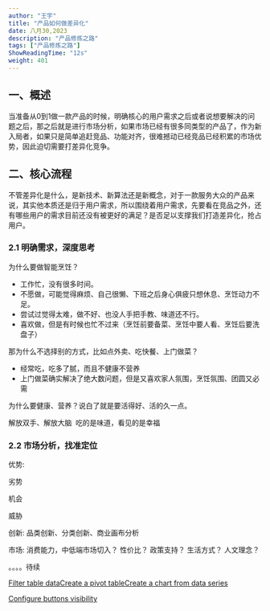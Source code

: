 ```yaml
---
author: "王宇"
title: "产品如何做差异化"
date: 八月30,2023
description: "产品修炼之路"
tags: ["产品修炼之路"]
ShowReadingTime: "12s"
weight: 401
---
```

一、概述
----

当准备从0到1做一款产品的时候，明确核心的用户需求之后或者说想要解决的问题之后，那之后就是进行市场分析，如果市场已经有很多同类型的产品了，作为新入局者，如果只是简单追赶竞品、功能对齐，很难撼动已经竞品已经积累的市场优势，因此迫切需要打差异化竞争。

二、核心流程
------

不管差异化是什么，是新技术、新算法还是新概念，对于一款服务大众的产品来说，其实他本质还是归于用户需求，所以围绕着用户需求，先要看在竞品之外，还有哪些用户的需求目前还没有被更好的满足？是否足以支撑我们打造差异化，抢占用户。

### 2.1 明确需求，深度思考

为什么要做智能烹饪？  

*   工作忙，没有很多时间。
*   不愿做，可能觉得麻烦、自己很懒、下班之后身心俱疲只想休息、烹饪动力不足。
*   尝试过觉得太难，做不好、也没人手把手教、味道还不行。
*   喜欢做，但是有时候也忙不过来（烹饪前要备菜、烹饪中要人看、烹饪后要洗盘子）

那为什么不选择别的方式，比如点外卖、吃快餐、上门做菜？

*   经常吃，吃多了腻，而且不健康不营养
*   上门做菜确实解决了绝大数问题，但是又喜欢家人氛围，烹饪氛围、团圆又必需

为什么要健康、营养？说白了就是要活得好、活的久一点。

解放双手、解放大脑  吃的是味道，看见的是幸福

### 2.2 市场分析，找准定位

优势:

劣势

机会

威胁

创新: 品类创新、分类创新、商业画布分析

市场: 消费能力，中低端市场切入？ 性价比？ 政策支持？ 生活方式？ 人文理念？ 

。。。。待续

  

[Filter table data](#)[Create a pivot table](#)[Create a chart from data series](#)

[Configure buttons visibility](/users/tfac-settings.action)